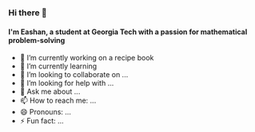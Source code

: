 ### Hi there 👋

#### I'm Eashan, a student at Georgia Tech with a passion for mathematical problem-solving

- 🔭 I’m currently working on a recipe book
- 🌱 I’m currently learning 
- 👯 I’m looking to collaborate on ...
- 🤔 I’m looking for help with ...
- 💬 Ask me about ...
- 📫 How to reach me: ...
- 😄 Pronouns: ...
- ⚡ Fun fact: ...
